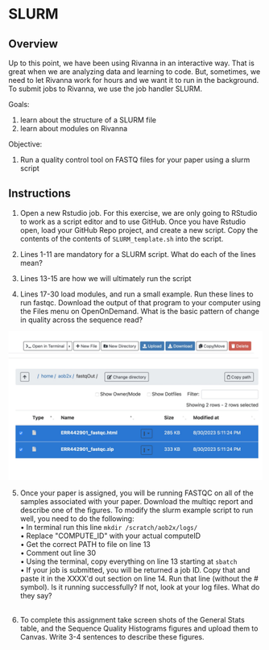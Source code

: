 # **SLURM**

## Overview
Up to this point, we have been using Rivanna in an interactive way. That is great when we are analyzing data and learning to code. But, sometimes, we need to let Rivanna work for hours and we want it to run in the background. To submit jobs to Rivanna, we use the job handler SLURM.

Goals:
1. learn about the structure of a SLURM file
2. learn about modules on Rivanna

Objective:
1. Run a quality control tool on FASTQ files for your paper using a slurm script

## Instructions
1. Open a new Rstudio job. For this exercise, we are only going to RStudio to work as a script editor and to use GitHub. Once you have Rstudio open, load your GitHub Repo project, and create a new script. Copy the contents of the contents of `SLURM_template.sh` into the script.

2. Lines 1-11 are mandatory for a SLURM script. What do each of the lines mean?

3. Lines 13-15 are how we will ultimately run the script

4. Lines 17-30 load modules, and run a small example. Run these lines to run fastqc. Download the output of that program to your computer using the Files menu on OpenOnDemand. What is the basic pattern of change in quality across the sequence read?

<p align="center">
  <img src="/Module_2/images/download_fastqc.jpeg" width="1000"/>
</p>

5. Once your paper is assigned, you will be running FASTQC on all of the samples associated with your paper. Download the multiqc report and describe one of the figures. To modify the slurm example script to run well, you need to do the following: <br>
• In terminal run this line `mkdir /scratch/aob2x/logs/` <br>
• Replace "COMPUTE_ID" with your actual computeID<br>
• Get the correct PATH to file on line 13<br>
• Comment out line 30<br>
• Using the terminal, copy everything on line 13 starting at `sbatch`<br>
• If your job is submitted, you will be returned a job ID. Copy that and paste it in the XXXX'd out section on line 14. Run that line (without the # symbol). Is it running successfully? If not, look at your log files. What do they say?<br><br>

6. To complete this assignment take screen shots of the General Stats table, and the Sequence Quality Histograms figures and upload them to Canvas. Write 3-4 sentences to describe these figures.
